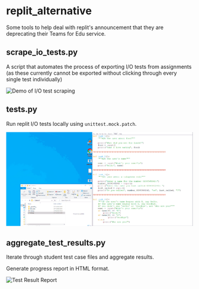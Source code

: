 # replit_alternative

Some tools to help deal with replit's announcement that they are deprecating their Teams for Edu service.

## scrape_io_tests.py

A script that automates the process of exporting I/O tests from assignments (as these currently cannot be exported without clicking through every single test individually)

![Demo of I/O test scraping](assets/replit_io_tests_export.gif)

## tests.py

Run replit I/O tests locally using `unittest.mock.patch`.

![Demo of I/O test running](assets/replit_io_test_runner.gif)

## aggregate_test_results.py

Iterate through student test case files and aggregate results.

Generate progress report in HTML format.

![Test Result Report](assets/test_result_report.png)